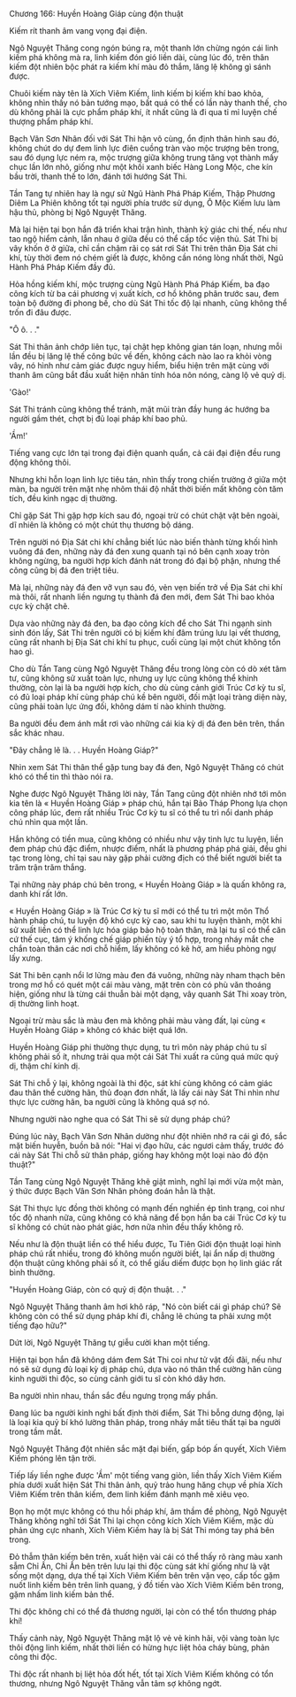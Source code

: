 




Chương 166: Huyền Hoàng Giáp cùng độn thuật


Kiếm rít thanh âm vang vọng đại điện.

Ngô Nguyệt Thăng cong ngón búng ra, một thanh lớn chừng ngón cái linh kiếm phá không mà ra, linh kiếm đón gió liền dài, cùng lúc đó, trên thân kiếm đột nhiên bộc phát ra kiếm khí màu đỏ thắm, lăng lệ không gì sánh được.

Chuôi kiếm này tên là Xích Viêm Kiếm, linh kiếm bị kiếm khí bao khỏa, không nhìn thấy nó bản tướng mạo, bất quá có thể có lần này thanh thế, cho dù không phải là cực phẩm pháp khí, ít nhất cũng là đi qua tỉ mỉ luyện chế thượng phẩm pháp khí.

Bạch Vân Sơn Nhân đối với Sát Thi hận vô cùng, ổn định thân hình sau đó, không chút do dự đem linh lực điên cuồng tràn vào mộc trượng bên trong, sau đó dụng lực ném ra, mộc trượng giữa không trung tăng vọt thành mấy chục lần lớn nhỏ, giống như một khối xanh biếc Hàng Long Mộc, che kín bầu trời, thanh thế to lớn, đánh tới hướng Sát Thi.

Tần Tang tự nhiên hay là ngự sử Ngũ Hành Phá Pháp Kiếm, Thập Phương Diêm La Phiên không tốt tại người phía trước sử dụng, Ô Mộc Kiếm lưu làm hậu thủ, phòng bị Ngô Nguyệt Thăng.

Mà lại hiện tại bọn hắn đã triển khai trận hình, thành kỷ giác chi thế, nếu như tao ngộ hiểm cảnh, lẫn nhau ở giữa đều có thể cấp tốc viện thủ. Sát Thi bị vây khốn ở ở giữa, chỉ cần chậm rãi cọ sát rơi Sát Thi trên thân Địa Sát chi khí, tùy thời đem nó chém giết là được, không cần nóng lòng nhất thời, Ngũ Hành Phá Pháp Kiếm đầy đủ.

Hỏa hồng kiếm khí, mộc trượng cùng Ngũ Hành Phá Pháp Kiếm, ba đạo công kích từ ba cái phương vị xuất kích, cơ hồ không phân trước sau, đem toàn bộ đường đi phong bế, cho dù Sát Thi tốc độ lại nhanh, cũng không thể trốn đi đâu được.

"Ô ô. . ."

Sát Thi thân ảnh chớp liên tục, tại chật hẹp không gian tán loạn, nhưng mỗi lần đều bị lăng lệ thế công bức về đến, không cách nào lao ra khỏi vòng vây, nó hình như cảm giác được nguy hiểm, biểu hiện trên mặt cùng với thanh âm cũng bắt đầu xuất hiện nhân tính hóa nôn nóng, càng lộ vẻ quỷ dị.

'Gào!'

Sát Thi tránh cũng không thể tránh, mặt mũi tràn đầy hung ác hướng ba người gầm thét, chợt bị đủ loại pháp khí bao phủ.

'Ầm!'

Tiếng vang cực lớn tại trong đại điện quanh quẩn, cả cái đại điện đều rung động không thôi.

Nhưng khi hỗn loạn linh lực tiêu tán, nhìn thấy trong chiến trường ở giữa một màn, ba người trên mặt nhẹ nhõm thái độ nhất thời biến mất không còn tăm tích, đều kinh ngạc dị thường.

Chỉ gặp Sát Thi gặp hợp kích sau đó, ngoại trừ có chút chật vật bên ngoài, dĩ nhiên là không có một chút thụ thương bộ dáng.

Trên người nó Địa Sát chi khí chẳng biết lúc nào biến thành từng khối hình vuông đá đen, những này đá đen xung quanh tại nó bên cạnh xoay tròn không ngừng, ba người hợp kích đánh nát trong đó đại bộ phận, nhưng thế công cũng bị đá đen triệt tiêu.

Mà lại, những này đá đen vỡ vụn sau đó, vẻn vẹn biến trở về Địa Sát chi khí mà thôi, rất nhanh liền ngưng tụ thành đá đen mới, đem Sát Thi bao khỏa cực kỳ chặt chẽ.

Dựa vào những này đá đen, ba đạo công kích để cho Sát Thi ngạnh sinh sinh đón lấy, Sát Thi trên người có bị kiếm khí đâm trúng lưu lại vết thương, cũng rất nhanh bị Địa Sát chi khí tu phục, cuối cùng lại một chút không tổn hao gì.

Cho dù Tần Tang cùng Ngô Nguyệt Thăng đều trong lòng còn có dò xét tâm tư, cũng không sử xuất toàn lực, nhưng uy lực cũng không thể khinh thường, còn lại là ba người hợp kích, cho dù cùng cảnh giới Trúc Cơ kỳ tu sĩ, có đủ loại pháp khí cùng pháp chú kề bên người, đối mặt loại tràng diện này, cũng phải toàn lực ứng đối, không dám tí nào khinh thường.

Ba người đều đem ánh mắt rơi vào những cái kia kỳ dị đá đen bên trên, thần sắc khác nhau.

"Đây chẳng lẽ là. . . Huyền Hoàng Giáp?"

Nhìn xem Sát Thi thân thể gặp tung bay đá đen, Ngô Nguyệt Thăng có chút khó có thể tin thì thào nói ra.

Nghe được Ngô Nguyệt Thăng lời này, Tần Tang cũng đột nhiên nhớ tới môn kia tên là « Huyền Hoàng Giáp » pháp chú, hắn tại Bảo Tháp Phong lựa chọn công pháp lúc, đem rất nhiều Trúc Cơ kỳ tu sĩ có thể tu trì nổi danh pháp chú nhìn qua một lần.

Hắn không có tiền mua, cũng không có nhiều như vậy tinh lực tu luyện, liền đem pháp chú đặc điểm, nhược điểm, nhất là phương pháp phá giải, đều ghi tạc trong lòng, chỉ tại sau này gặp phải cường địch có thể biết người biết ta trăm trận trăm thắng.

Tại những này pháp chú bên trong, « Huyền Hoàng Giáp » là quấn không ra, danh khí rất lớn.

« Huyền Hoàng Giáp » là Trúc Cơ kỳ tu sĩ mới có thể tu trì một môn Thổ hành pháp chú, tu luyện độ khó cực kỳ cao, sau khi tu luyện thành, một khi sử xuất liền có thể linh lực hóa giáp bảo hộ toàn thân, mà lại tu sĩ có thể căn cứ thế cục, tâm ý khống chế giáp phiến tùy ý tổ hợp, trong nháy mắt che chắn toàn thân các nơi chỗ hiểm, lấy không có kẽ hở, am hiểu phòng ngự lấy xưng.

Sát Thi bên cạnh nổi lơ lửng màu đen đá vuông, những này nham thạch bên trong mơ hồ có quét một cái màu vàng, mặt trên còn có phù văn thoáng hiện, giống như là từng cái thuẫn bài một dạng, vây quanh Sát Thi xoay tròn, dị thường linh hoạt.

Ngoại trừ màu sắc là màu đen mà không phải màu vàng đất, lại cùng « Huyền Hoàng Giáp » không có khác biệt quá lớn.

Huyền Hoàng Giáp phi thường thực dụng, tu trì môn này pháp chú tu sĩ không phải số ít, nhưng trải qua một cái Sát Thi xuất ra cũng quá mức quỷ dị, thậm chí kinh dị.

Sát Thi chỗ ỷ lại, không ngoài là thi độc, sát khí cùng không có cảm giác đau thân thể cường hãn, thủ đoạn đơn nhất, là lấy cái này Sát Thi nhìn như thực lực cường hãn, ba người cũng là không quá sợ nó.

Nhưng người nào nghe qua có Sát Thi sẽ sử dụng pháp chú?

Đúng lúc này, Bạch Vân Sơn Nhân dường như đột nhiên nhớ ra cái gì đó, sắc mặt biến huyễn, buồn bã nói: "Hai vị đạo hữu, các ngươi cảm thấy, trước đó cái này Sát Thi chỗ sử thân pháp, giống hay không một loại nào đó độn thuật?"

Tần Tang cùng Ngô Nguyệt Thăng khẽ giật mình, nghĩ lại mới vừa một màn, ý thức được Bạch Vân Sơn Nhân phỏng đoán hẳn là thật.

Sát Thi thực lực đồng thời không có mạnh đến nghiền ép tình trạng, coi như tốc độ nhanh nữa, cũng không có khả năng để bọn hắn ba cái Trúc Cơ kỳ tu sĩ không có chút nào phát giác, hơn nữa nhìn đều thấy không rõ.

Nếu như là độn thuật liền có thể hiểu được, Tu Tiên Giới độn thuật loại hình pháp chú rất nhiều, trong đó không muốn người biết, lại ẩn nấp dị thường độn thuật cũng không phải số ít, có thể giấu diếm được bọn họ linh giác rất bình thường.

"Huyền Hoàng Giáp, còn có quỷ dị độn thuật. . ."

Ngô Nguyệt Thăng thanh âm hơi khô ráp, "Nó còn biết cái gì pháp chú? Sẽ không còn có thể sử dụng pháp khí đi, chẳng lẽ chúng ta phải xưng một tiếng đạo hữu?"

Dứt lời, Ngô Nguyệt Thăng tự giễu cười khan một tiếng.

Hiện tại bọn hắn đã không dám đem Sát Thi coi như tử vật đối đãi, nếu như nó sẽ sử dụng đủ loại kỳ dị pháp chú, dựa vào nó thân thể cường hãn cùng kinh người thi độc, so cùng cảnh giới tu sĩ còn khó dây hơn.

Ba người nhìn nhau, thần sắc đều ngưng trọng mấy phần.

Đang lúc ba người kinh nghi bất định thời điểm, Sát Thi bỗng dưng động, lại là loại kia quỷ bí khó lường thân pháp, trong nháy mắt tiêu thất tại ba người trong tầm mắt.

Ngô Nguyệt Thăng đột nhiên sắc mặt đại biến, gấp bóp ấn quyết, Xích Viêm Kiếm phóng lên tận trời.

Tiếp lấy liền nghe được 'Ầm' một tiếng vang giòn, liền thấy Xích Viêm Kiếm phía dưới xuất hiện Sát Thi thân ảnh, quỷ trảo hung hăng chụp về phía Xích Viêm Kiếm trên thân kiếm, đem linh kiếm đánh mạnh mẽ xiêu vẹo.

Bọn họ một mực không có thu hồi pháp khí, âm thầm đề phòng, Ngô Nguyệt Thăng không nghĩ tới Sát Thi lại chọn công kích Xích Viêm Kiếm, mặc dù phản ứng cực nhanh, Xích Viêm Kiếm hay là bị Sát Thi móng tay phá bên trong.

Đỏ thẫm thân kiếm bên trên, xuất hiện vài cái có thể thấy rõ ràng màu xanh sẫm Chỉ Ấn, Chỉ Ấn bên trên lưu lại thi độc cùng sát khí giống như là vật sống một dạng, dựa thế tại Xích Viêm Kiếm bên trên vặn vẹo, cấp tốc gặm nuốt linh kiếm bên trên linh quang, ý đồ tiến vào Xích Viêm Kiếm bên trong, gặm nhấm linh kiếm bản thể.

Thi độc không chỉ có thể đả thương người, lại còn có thể tổn thương pháp khí!

Thấy cảnh này, Ngô Nguyệt Thăng mặt lộ vẻ vẻ kinh hãi, vội vàng toàn lực thôi động linh kiếm, nhất thời liền có hừng hực liệt hỏa cháy bùng, phản công thi độc.

Thi độc rất nhanh bị liệt hỏa đốt hết, tốt tại Xích Viêm Kiếm không có tổn thương, nhưng Ngô Nguyệt Thăng vẫn tâm sợ không ngớt.




